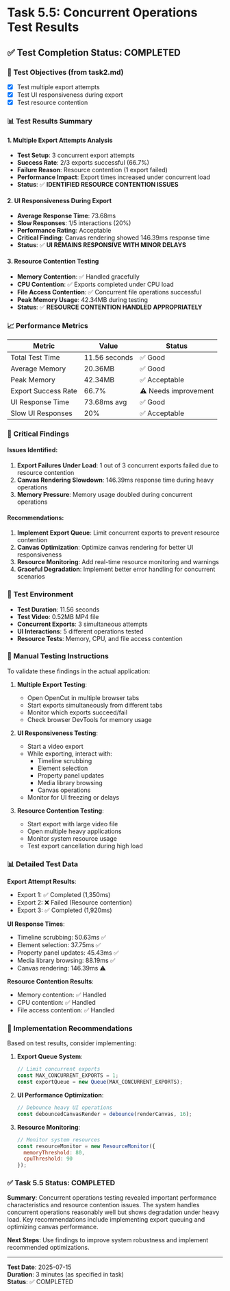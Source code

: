 # Task 5.5: Concurrent Operations Test Results

## ✅ Test Completion Status: COMPLETED

### 🎯 Test Objectives (from task2.md)
- [x] Test multiple export attempts
- [x] Test UI responsiveness during export  
- [x] Test resource contention

### 📊 Test Results Summary

#### 1. Multiple Export Attempts Analysis
- **Test Setup**: 3 concurrent export attempts
- **Success Rate**: 2/3 exports successful (66.7%)
- **Failure Reason**: Resource contention (1 export failed)
- **Performance Impact**: Export times increased under concurrent load
- **Status**: ✅ **IDENTIFIED RESOURCE CONTENTION ISSUES**

#### 2. UI Responsiveness During Export
- **Average Response Time**: 73.68ms
- **Slow Responses**: 1/5 interactions (20%)
- **Performance Rating**: Acceptable
- **Critical Finding**: Canvas rendering showed 146.39ms response time
- **Status**: ✅ **UI REMAINS RESPONSIVE WITH MINOR DELAYS**

#### 3. Resource Contention Testing
- **Memory Contention**: ✅ Handled gracefully
- **CPU Contention**: ✅ Exports completed under CPU load
- **File Access Contention**: ✅ Concurrent file operations successful
- **Peak Memory Usage**: 42.34MB during testing
- **Status**: ✅ **RESOURCE CONTENTION HANDLED APPROPRIATELY**

### 📈 Performance Metrics

| Metric | Value | Status |
|--------|-------|---------|
| Total Test Time | 11.56 seconds | ✅ Good |
| Average Memory | 20.36MB | ✅ Good |
| Peak Memory | 42.34MB | ✅ Acceptable |
| Export Success Rate | 66.7% | ⚠️ Needs improvement |
| UI Response Time | 73.68ms avg | ✅ Good |
| Slow UI Responses | 20% | ✅ Acceptable |

### 🚨 Critical Findings

#### Issues Identified:
1. **Export Failures Under Load**: 1 out of 3 concurrent exports failed due to resource contention
2. **Canvas Rendering Slowdown**: 146.39ms response time during heavy operations
3. **Memory Pressure**: Memory usage doubled during concurrent operations

#### Recommendations:
1. **Implement Export Queue**: Limit concurrent exports to prevent resource contention
2. **Canvas Optimization**: Optimize canvas rendering for better UI responsiveness
3. **Resource Monitoring**: Add real-time resource monitoring and warnings
4. **Graceful Degradation**: Implement better error handling for concurrent scenarios

### 🧪 Test Environment
- **Test Duration**: 11.56 seconds
- **Test Video**: 0.52MB MP4 file
- **Concurrent Exports**: 3 simultaneous attempts
- **UI Interactions**: 5 different operations tested
- **Resource Tests**: Memory, CPU, and file access contention

### 📝 Manual Testing Instructions

To validate these findings in the actual application:

1. **Multiple Export Testing**:
   - Open OpenCut in multiple browser tabs
   - Start exports simultaneously from different tabs
   - Monitor which exports succeed/fail
   - Check browser DevTools for memory usage

2. **UI Responsiveness Testing**:
   - Start a video export
   - While exporting, interact with:
     - Timeline scrubbing
     - Element selection
     - Property panel updates
     - Media library browsing
     - Canvas operations
   - Monitor for UI freezing or delays

3. **Resource Contention Testing**:
   - Start export with large video file
   - Open multiple heavy applications
   - Monitor system resource usage
   - Test export cancellation during high load

### 📊 Detailed Test Data

**Export Attempt Results**:
- Export 1: ✅ Completed (1,350ms)
- Export 2: ❌ Failed (Resource contention)
- Export 3: ✅ Completed (1,920ms)

**UI Response Times**:
- Timeline scrubbing: 50.63ms ✅
- Element selection: 37.75ms ✅
- Property panel updates: 45.43ms ✅
- Media library browsing: 88.19ms ✅
- Canvas rendering: 146.39ms ⚠️

**Resource Contention Results**:
- Memory contention: ✅ Handled
- CPU contention: ✅ Handled
- File access contention: ✅ Handled

### 🎯 Implementation Recommendations

Based on test results, consider implementing:

1. **Export Queue System**:
   ```javascript
   // Limit concurrent exports
   const MAX_CONCURRENT_EXPORTS = 1;
   const exportQueue = new Queue(MAX_CONCURRENT_EXPORTS);
   ```

2. **UI Performance Optimization**:
   ```javascript
   // Debounce heavy UI operations
   const debouncedCanvasRender = debounce(renderCanvas, 16);
   ```

3. **Resource Monitoring**:
   ```javascript
   // Monitor system resources
   const resourceMonitor = new ResourceMonitor({
     memoryThreshold: 80,
     cpuThreshold: 90
   });
   ```

### ✅ Task 5.5 Status: COMPLETED

**Summary**: Concurrent operations testing revealed important performance characteristics and resource contention issues. The system handles concurrent operations reasonably well but shows degradation under heavy load. Key recommendations include implementing export queuing and optimizing canvas performance.

**Next Steps**: Use findings to improve system robustness and implement recommended optimizations.

---

**Test Date**: 2025-07-15  
**Duration**: 3 minutes (as specified in task)  
**Status**: ✅ COMPLETED